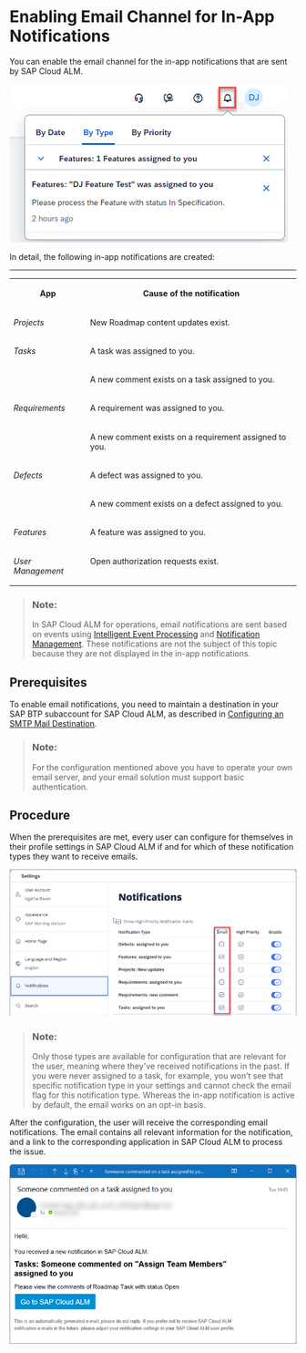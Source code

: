<!-- loiofbd50d1ee4694e4eb1e94e387a28ec7f -->

# Enabling Email Channel for In-App Notifications

You can enable the email channel for the in-app notifications that are sent by SAP Cloud ALM.

![](images/Screenshot_Enabling_Email_Channel_for_SAP_Cloud_ALM_In-app_Notifications_1_d147bf0.png)

In detail, the following in-app notifications are created:

****


<table>
<tr>
<th valign="top">

App

</th>
<th valign="top">

Cause of the notification

</th>
</tr>
<tr>
<td valign="top">

*Projects* 

</td>
<td valign="top">

New Roadmap content updates exist.

</td>
</tr>
<tr>
<td valign="top" rowspan="2">

*Tasks* 

</td>
<td valign="top">

A task was assigned to you.

</td>
</tr>
<tr>
<td valign="top">

A new comment exists on a task assigned to you.

</td>
</tr>
<tr>
<td valign="top" rowspan="2">

*Requirements* 

</td>
<td valign="top">

A requirement was assigned to you.

</td>
</tr>
<tr>
<td valign="top">

A new comment exists on a requirement assigned to you.

</td>
</tr>
<tr>
<td valign="top" rowspan="2">

*Defects* 

</td>
<td valign="top">

A defect was assigned to you.

</td>
</tr>
<tr>
<td valign="top">

A new comment exists on a defect assigned to you.

</td>
</tr>
<tr>
<td valign="top">

*Features* 

</td>
<td valign="top">

A feature was assigned to you.

</td>
</tr>
<tr>
<td valign="top">

*User Management* 

</td>
<td valign="top">

Open authorization requests exist.

</td>
</tr>
</table>

> ### Note:  
> In SAP Cloud ALM for operations, email notifications are sent based on events using [Intelligent Event Processing](https://help.sap.com/docs/cloud-alm/applicationhelp/intelligent-event-processing) and [Notification Management](https://help.sap.com/docs/cloud-alm/applicationhelp/notification-management). These notifications are not the subject of this topic because they are not displayed in the in-app notifications.



<a name="loiofbd50d1ee4694e4eb1e94e387a28ec7f__section_ghz_fv4_fzb"/>

## Prerequisites

To enable email notifications, you need to maintain a destination in your SAP BTP subaccount for SAP Cloud ALM, as described in [Configuring an SMTP Mail Destination](https://help.sap.com/docs/build-work-zone-standard-edition/sap-build-work-zone-standard-edition/configuring-smtp-mail-destination).

> ### Note:  
> For the configuration mentioned above you have to operate your own email server, and your email solution must support basic authentication.



<a name="loiofbd50d1ee4694e4eb1e94e387a28ec7f__section_fjv_nv4_fzb"/>

## Procedure

When the prerequisites are met, every user can configure for themselves in their profile settings in SAP Cloud ALM if and for which of these notification types they want to receive emails.

![](images/Screenshot_Enabling_Email_Channel_for_SAP_Cloud_ALM_In-app_Notifications_2_2feae19.png)

> ### Note:  
> Only those types are available for configuration that are relevant for the user, meaning where they've received notifications in the past. If you were never assigned to a task, for example, you won’t see that specific notification type in your settings and cannot check the email flag for this notification type. Whereas the in-app notification is active by default, the email works on an opt-in basis.

After the configuration, the user will receive the corresponding email notifications. The email contains all relevant information for the notification, and a link to the corresponding application in SAP Cloud ALM to process the issue.

![](images/Screenshot_Enabling_Email_Channel_for_SAP_Cloud_ALM_In-app_Notifications_3_fe2a9de.png)


